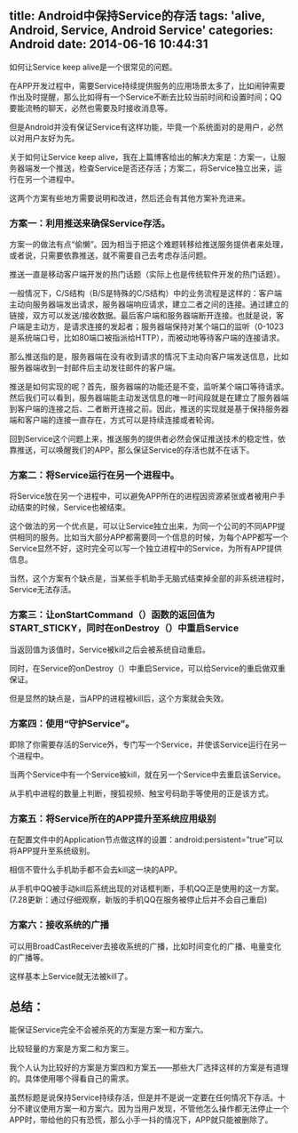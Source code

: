 title: Android中保持Service的存活
tags: 'alive, Android, Service, Android Service'
categories: Android
date: 2014-06-16 10:44:31
---
如何让Service keep alive是一个很常见的问题。

在APP开发过程中，需要Service持续提供服务的应用场景太多了，比如闹钟需要作出及时提醒，那么比如得有一个Service不断去比较当前时间和设置时间；QQ要能流畅的聊天，必然也需要及时接收消息等。

但是Android并没有保证Service有这样功能，毕竟一个系统面对的是用户，必然以对用户友好为先。

关于如何让Service keep alive，我在上篇博客给出的解决方案是：方案一，让服务器端发一个推送，检查Service是否还存活；方案二，将Service独立出来，运行在另一个进程中。

这两个方案有些地方需要说明和改进，然后还会有其他方案补充进来。


### 方案一：利用推送来确保Service存活。

方案一的做法有点“偷懒”。因为相当于把这个难题转移给推送服务提供者来处理，或者说，只需要依靠推送，就不需要自己去考虑存活问题。

推送一直是移动客户端开发的热门话题（实际上也是传统软件开发的热门话题）。

一般情况下，C/S结构（B/S是特殊的C/S结构）中的业务流程是这样的：客户端主动向服务器端发出请求，服务器端响应请求，建立二者之间的连接。通过建立的链接，双方可以发送/接收数据。最后客户端和服务器端断开连接。也就是说，客户端是主动方，是请求连接的发起者；服务器端保持对某个端口的监听（0-1023是系统端口号，比如80端口被指派给HTTP），而被动地等待客户端的连接请求。

那么推送指的是，服务器端在没有收到请求的情况下主动向客户端发送信息，比如服务器端收到一封邮件后主动发往邮件的客户端。

推送是如何实现的呢？首先，服务器端的功能还是不变，监听某个端口等待请求。然后我们可以看到，服务器端能主动发送信息的唯一时间段就是在建立了服务器端到客户端的连接之后、二者断开连接之前。因此，推送的实现就是基于保持服务器端和客户端的连接一直存在，方式可以是持续连接或者轮询。

回到Service这个问题上来，推送服务的提供者必然会保证推送技术的稳定性，依靠推送，可以唤醒我们的APP，那么保证Service的存活也就不在话下。

### 方案二：将Service运行在另一个进程中。

将Service放在另一个进程中，可以避免APP所在的进程因资源紧张或者被用户手动结束的时候，Service也被结束。

这个做法的另一个优点是，可以让Service独立出来，为同一个公司的不同APP提供相同的服务。比如当大部分APP都需要同一个信息的时候，为每个APP都写一个Service显然不好，这时完全可以写一个独立进程中的Service，为所有APP提供信息。

当然，这个方案有个缺点是，当某些手机助手无脑式结束掉全部的非系统进程时，Service无法存活。
<!--more-->

### 方案三：让onStartCommand（）函数的返回值为START_STICKY，同时在onDestroy（）中重启Service

当返回值为该值时，Service被kill之后会被系统自动重启。

同时，在Service的onDestroy（）中重启Service，可以给Service的重启做双重保证。

但是显然的缺点是，当APP的进程被kill后，这个方案就会失效。

### 方案四：使用“守护Service”。

即除了你需要存活的Service外，专门写一个Service，并使该Service运行在另一个进程中。

当两个Service中有一个Service被kill，就在另一个Service中去重启该Service。

从手机中进程的数量上判断，搜狐视频、触宝号码助手等使用的正是该方式。

### 方案五：将Service所在的APP提升至系统应用级别

在配置文件中的Application节点做这样的设置：android:persistent=”true”可以将APP提升至系统级别。

相信不管什么手机助手都不会去kill这一块的APP。

从手机中QQ被手动kill后系统出现的对话框判断，手机QQ正是使用的这一方案。     (7.28更新：通过仔细观察，新版的手机QQ在服务被停止后并不会自己重启)

### 方案六：接收系统的广播

可以用BroadCastReceiver去接收系统的广播，比如时间变化的广播、电量变化的广播等。

这样基本上Service就无法被kill了。

## 总结：

能保证Service完全不会被杀死的方案是方案一和方案六。

比较轻量的方案是方案二和方案三。

我个人认为比较好的方案是方案四和方案五——那些大厂选择这样的方案是有道理的。具体使用哪个得看自己的需求。

虽然标题是说保持Service持续存活，但是并不是说一定要在任何情况下存活。十分不建议使用方案一和方案六。因为当用户发现，不管他怎么操作都无法停止一个APP时，带给他的只有恐慌，那么小手一抖的情况下，APP就只能被删除了。